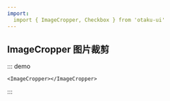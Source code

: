 ```yaml
---
import: 
  import { ImageCropper, Checkbox } from 'otaku-ui'
---
```


## ImageCropper 图片裁剪

::: demo

```tsx
<ImageCropper></ImageCropper>
```
:::
